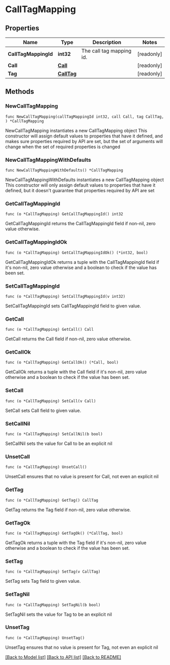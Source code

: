 # CallTagMapping

## Properties

Name | Type | Description | Notes
------------ | ------------- | ------------- | -------------
**CallTagMappingId** | **int32** | The call tag mapping id. | [readonly] 
**Call** | [**Call**](Call.md) |  | [readonly] 
**Tag** | [**CallTag**](CallTag.md) |  | [readonly] 

## Methods

### NewCallTagMapping

`func NewCallTagMapping(callTagMappingId int32, call Call, tag CallTag, ) *CallTagMapping`

NewCallTagMapping instantiates a new CallTagMapping object
This constructor will assign default values to properties that have it defined,
and makes sure properties required by API are set, but the set of arguments
will change when the set of required properties is changed

### NewCallTagMappingWithDefaults

`func NewCallTagMappingWithDefaults() *CallTagMapping`

NewCallTagMappingWithDefaults instantiates a new CallTagMapping object
This constructor will only assign default values to properties that have it defined,
but it doesn't guarantee that properties required by API are set

### GetCallTagMappingId

`func (o *CallTagMapping) GetCallTagMappingId() int32`

GetCallTagMappingId returns the CallTagMappingId field if non-nil, zero value otherwise.

### GetCallTagMappingIdOk

`func (o *CallTagMapping) GetCallTagMappingIdOk() (*int32, bool)`

GetCallTagMappingIdOk returns a tuple with the CallTagMappingId field if it's non-nil, zero value otherwise
and a boolean to check if the value has been set.

### SetCallTagMappingId

`func (o *CallTagMapping) SetCallTagMappingId(v int32)`

SetCallTagMappingId sets CallTagMappingId field to given value.


### GetCall

`func (o *CallTagMapping) GetCall() Call`

GetCall returns the Call field if non-nil, zero value otherwise.

### GetCallOk

`func (o *CallTagMapping) GetCallOk() (*Call, bool)`

GetCallOk returns a tuple with the Call field if it's non-nil, zero value otherwise
and a boolean to check if the value has been set.

### SetCall

`func (o *CallTagMapping) SetCall(v Call)`

SetCall sets Call field to given value.


### SetCallNil

`func (o *CallTagMapping) SetCallNil(b bool)`

 SetCallNil sets the value for Call to be an explicit nil

### UnsetCall
`func (o *CallTagMapping) UnsetCall()`

UnsetCall ensures that no value is present for Call, not even an explicit nil
### GetTag

`func (o *CallTagMapping) GetTag() CallTag`

GetTag returns the Tag field if non-nil, zero value otherwise.

### GetTagOk

`func (o *CallTagMapping) GetTagOk() (*CallTag, bool)`

GetTagOk returns a tuple with the Tag field if it's non-nil, zero value otherwise
and a boolean to check if the value has been set.

### SetTag

`func (o *CallTagMapping) SetTag(v CallTag)`

SetTag sets Tag field to given value.


### SetTagNil

`func (o *CallTagMapping) SetTagNil(b bool)`

 SetTagNil sets the value for Tag to be an explicit nil

### UnsetTag
`func (o *CallTagMapping) UnsetTag()`

UnsetTag ensures that no value is present for Tag, not even an explicit nil

[[Back to Model list]](../README.md#documentation-for-models) [[Back to API list]](../README.md#documentation-for-api-endpoints) [[Back to README]](../README.md)


